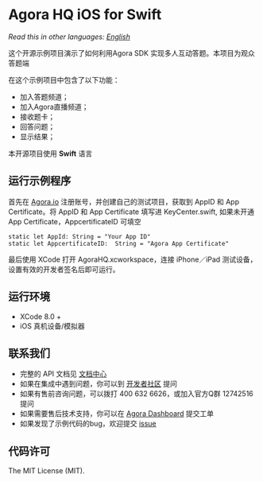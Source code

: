 # Agora HQ iOS for Swift

*Read this in other languages: [English](README.md)*

这个开源示例项目演示了如何利用Agora SDK 实现多人互动答题。本项目为观众答题端

在这个示例项目中包含了以下功能：

- 加入答题频道；
- 加入Agora直播频道；
- 接收题卡；
- 回答问题；
- 显示结果；

本开源项目使用 **Swift** 语言

## 运行示例程序
首先在 [Agora.io](https://dashboard.agora.io/cn/signup/) 注册账号，并创建自己的测试项目，获取到 AppID 和 App Certificate。将 AppID 和 App Certificate 填写进 KeyCenter.swift, 如果未开通App Certificate，AppcertificateID 可填空

```
static let AppId: String = "Your App ID"
static let AppcertificateID:  String = "Agora App Certificate"

```
最后使用 XCode 打开 AgoraHQ.xcworkspace，连接 iPhone／iPad 测试设备，设置有效的开发者签名后即可运行。

## 运行环境
* XCode 8.0 +
* iOS 真机设备/模拟器

## 联系我们

- 完整的 API 文档见 [文档中心](https://docs.agora.io/cn/)
- 如果在集成中遇到问题，你可以到 [开发者社区](https://dev.agora.io/cn/) 提问
- 如果有售前咨询问题，可以拨打 400 632 6626，或加入官方Q群 12742516 提问
- 如果需要售后技术支持，你可以在 [Agora Dashboard](https://dashboard.agora.io) 提交工单
- 如果发现了示例代码的bug，欢迎提交 [issue](https://github.com/AgoraIO/HQ/issues)

## 代码许可

The MIT License (MIT).
